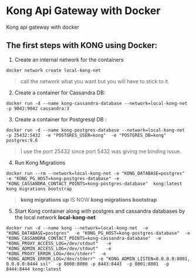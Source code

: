 # Kong Api Gateway with Docker
Kong api gateway with docker

## The first steps with KONG using Docker:

1. Create an internal network for the containers
```
docker network create local-kong-net
```
> call the network what you want but you will have to stick to it.

2. Create a container for Cassandra DB:
```
docker run -d --name kong-cassandra-database --network=local-kong-net  -p 9042:9042 cassandra:3
```


3. Create a container for Postgresql DB : 
```
docker run -d --name kong-postgres-database --network=local-kong-net  -p 25432:5432  -e "POSTGRES_USER=kong"  -e "POSTGRES_DB=kong"  postgres:9.6
```
> I use the port 25432 since port 5432 was giving me  binding issue.

4. Run Kong Migrations 
```
docker run --rm --network=local-kong-net -e "KONG_DATABASE=postgres"  -e "KONG_PG_HOST=kong-postgres-database" -e "KONG_CASSANDRA_CONTACT_POINTS=kong-postgres-database"  kong:latest kong migrations bootstrap
```
> **kong migrations up** IS NOW  **kong migrations bootstrap**

5. Start Kong container along with postgres and cassandra databases by the local network **local-kong-net**
```
docker run -d --name kong --network=local-kong-net  -e "KONG_DATABASE=postgres"  -e "KONG_PG_HOST=kong-postgres-database"  -e "KONG_CASSANDRA_CONTACT_POINTS=kong-cassandra-database"  -e "KONG_PROXY_ACCESS_LOG=/dev/stdout"   -e "KONG_ADMIN_ACCESS_LOG=/dev/stdout"   -e "KONG_PROXY_ERROR_LOG=/dev/stderr"  -e "KONG_ADMIN_ERROR_LOG=/dev/stderr" -e "KONG_ADMIN_LISTEN=0.0.0.0:8001, 0.0.0.0:8444 ssl"  -p 8000:8000 -p 8443:8443  -p 8001:8001  -p 8444:8444 kong:latest
```
